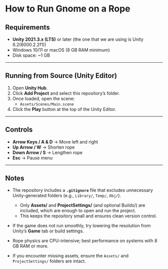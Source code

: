# How to Run Gnome on a Rope

## Requirements
- **Unity 2021.3.x (LTS)** or later (the one that we are using is Unity 6.2(6000.2.2f1))  
- Windows 10/11 or macOS (8 GB RAM minimum)  
- Disk space: ~1 GB  


---

## Running from Source (Unity Editor)
1. Open **Unity Hub**.  
2. Click **Add Project** and select this repository’s folder.  
3. Once loaded, open the scene:  
   - `Assets/Scenes/Main.scene`  
4. Click the **Play** button at the top of the Unity Editor.  
  

---

## Controls
- **Arrow Keys / A & D** → Move left and right  
- **Up Arrow / W** → Shorten rope  
- **Down Arrow / S** → Lengthen rope  
- **Esc** → Pause menu  

---

## Notes
- The repository includes a **`.gitignore`** file that excludes unnecessary Unity-generated folders (e.g., `Library/`, `Temp/`, `Obj/`).  
  -  Only **Assets/** and **ProjectSettings/** (and optional Builds/) are included, which are enough to open and run the project.  
  - This keeps the repository small and ensures clean version control.  

- If the game does not run smoothly, try lowering the resolution from Unity’s **Game** tab or build settings.  
- Rope physics are CPU-intensive; best performance on systems with 8 GB RAM or more.  
- If you encounter missing assets, ensure the `Assets/` and `ProjectSettings/` folders are intact.  
